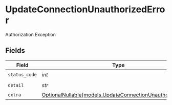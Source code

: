 # UpdateConnectionUnauthorizedError

Authorization Exception


## Fields

| Field                                                                                                        | Type                                                                                                         | Required                                                                                                     | Description                                                                                                  |
| ------------------------------------------------------------------------------------------------------------ | ------------------------------------------------------------------------------------------------------------ | ------------------------------------------------------------------------------------------------------------ | ------------------------------------------------------------------------------------------------------------ |
| `status_code`                                                                                                | *int*                                                                                                        | :heavy_check_mark:                                                                                           | N/A                                                                                                          |
| `detail`                                                                                                     | *str*                                                                                                        | :heavy_check_mark:                                                                                           | N/A                                                                                                          |
| `extra`                                                                                                      | [OptionalNullable[models.UpdateConnectionUnauthorizedExtra]](../models/updateconnectionunauthorizedextra.md) | :heavy_minus_sign:                                                                                           | N/A                                                                                                          |